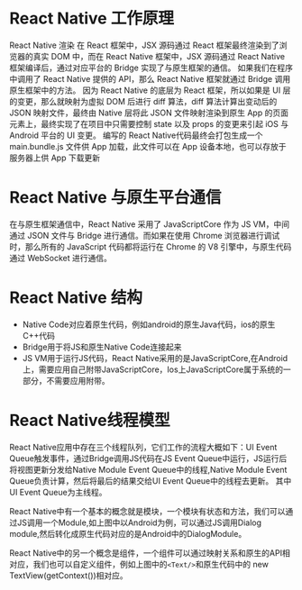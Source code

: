 # React Native 工作原理
React Native 渲染 在 React 框架中，JSX 源码通过 React 框架最终渲染到了浏览器的真实 DOM 中，而在 React Native 框架中，JSX 源码通过 React Native 框架编译后，通过对应平台的 Bridge 实现了与原生框架的通信。
如果我们在程序中调用了 React Native 提供的 API，那么 React Native 框架就通过 Bridge 调用原生框架中的方法。 因为 React Native 的底层为 React 框架，所以如果是 UI 层的变更，那么就映射为虚拟 DOM 后进行 diff 算法，diff 算法计算出变动后的 JSON 映射文件，最终由 Native 层将此 JSON 文件映射渲染到原生 App 的页面元素上，最终实现了在项目中只需要控制 state 以及 props 的变更来引起 iOS 与 Android 平台的 UI 变更。 编写的 React Native代码最终会打包生成一个 main.bundle.js 文件供 App 加载，此文件可以在 App 设备本地，也可以存放于服务器上供 App 下载更新

# React Native 与原生平台通信
在与原生框架通信中，React Native 采用了 JavaScriptCore 作为 JS VM，中间通过 JSON 文件与 Bridge 进行通信。而如果在使用 Chrome 浏览器进行调试时，那么所有的 JavaScript 代码都将运行在 Chrome 的 V8 引擎中，与原生代码通过 WebSocket 进行通信。



# React Native 结构
- Native Code对应着原生代码，例如android的原生Java代码，ios的原生C++代码
- Bridge用于将JS和原生Native Code连接起来
- JS VM用于运行JS代码，React Native采用的是JavaScriptCore,在Android上，需要应用自己附带JavaScriptCore，Ios上JavaScriptCore属于系统的一部分，不需要应用附带。

# React Native线程模型
React Native应用中存在三个线程队列，它们工作的流程大概如下：UI Event Queue触发事件，通过Bridge调用JS代码在JS Event Queue中运行，JS运行后将视图更新分发给Native Module Event Queue中的线程,Native Module Event Queue负责计算，然后将最后的结果交给UI Event Queue中的线程去更新。 其中UI Event Queue为主线程。

React Native中有一个基本的概念就是模块，一个模块有状态和方法，我们可以通过JS调用一个Module,如上图中以Android为例，可以通过JS调用Dialog module,然后转化成原生代码对应的是Android中的DialogModule。

React Native中的另一个概念是组件，一个组件可以通过映射关系和原生的API相对应，我们也可以自定义组件，例如上图中的`<Text/>`和原生代码中的 new TextView(getContext())相对应。



